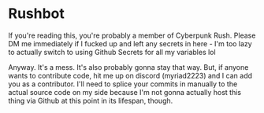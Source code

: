 # Rushbot
If you're reading this, you're probably a member of Cyberpunk Rush. Please DM me immediately if I fucked up and left any secrets in here - I'm too lazy to actually switch to using Github Secrets for all my variables lol

Anyway. It's a mess. It's also probably gonna stay that way. But, if anyone wants to contribute code, hit me up on discord (myriad2223) and I can add you as a contributor. I'll need to splice your commits in manually to the actual source code on my side because I'm not gonna actually host this thing via Github at this point in its lifespan, though.
